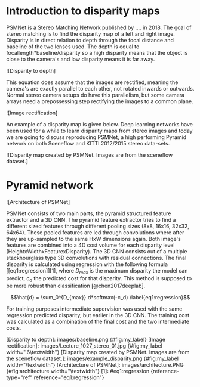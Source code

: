 # Introduction to disparity maps

PSMNet is a Stereo Matching Network published by \.... in 2018. The goal
of stereo matching is to find the disparity map of a left and right
image. Disparity is in direct relation to depth through the focal
distance and baseline of the two lenses used. The depth is equal to
focallength\*baseline/disparity so a high disparity means that the
object is close to the camera's and low disparity means it is far away.

![Disparity to depth]

This equation does assume that the images are rectified, meaning the
camera's are exactly parallel to each other, not rotated inwards or
outwards. Normal stereo camera setups do have this parallelism, but some
camera arrays need a prepossessing step rectifying the images to a
common plane.

![Image rectification]

An example of a disparity map is given below. Deep learning networks
have been used for a while to learn disparity maps from stereo images
and today we are going to discuss reproducing PSMNet, a high performing
Pyramid network on both Sceneflow and KITTI 2012/2015 stereo data-sets.

![Disparity map created by PSMNet. Images are from the sceneflow
dataset.]

# Pyramid network

![Architecture of PSMNet]

PSMNet consists of two main parts, the pyramid structured feature
extractor and a 3D CNN. The pyramid feature extractor tries to find a
different sized features through different pooling sizes (8x8, 16x16,
32x32, 64x64). These pooled features are led through convolutions where
after they are up-sampled to the same HxW dimensions again. Both image's
features are combined into a 4D cost volume for each disparity level
(HeightxWidthxFeaturexDisparity). The 3D CNN consists out of a multiple
stackhourglass type 3D convolutions with residual connections. The final
disparity is calculated using regression with the following formula
[\[eq1:regression\]][1], where $D_{max}$ is the maximum disparity the
model can predict, $c_d$ the predicted cost for that disparity. This
method is supposed to be more robust than classification
[@chen2017deeplab].

$$\hat{d} = \sum_0^{D_{max}} d*softmax(-c_d)
    \label{eq1:regression}$$

For training purposes intermediate supervision was used with the same
regression predicted disparity, but earlier in the 3D CNN. The training
cost was calculated as a combination of the final cost and the two
intermediate costs.

 

  [Disparity to depth]: images/baseline.png {#fig:my_label}
  [Image rectification]: images/Lecture_1027_stereo_01.jpg
  {#fig:my_label width=".6\\textwidth"}
  [Disparity map created by PSMNet. Images are from the sceneflow dataset.]:
    images/example_disparity.png {#fig:my_label width="\\textwidth"}
  [Architecture of PSMNet]: images/architecture.PNG {#fig:architecture
  width="\\textwidth"}
  [1]: #eq1:regression {reference-type="ref" reference="eq1:regression"}
